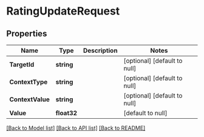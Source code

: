 # RatingUpdateRequest

## Properties
Name | Type | Description | Notes
------------ | ------------- | ------------- | -------------
**TargetId** | **string** |  | [optional] [default to null]
**ContextType** | **string** |  | [optional] [default to null]
**ContextValue** | **string** |  | [optional] [default to null]
**Value** | **float32** |  | [default to null]

[[Back to Model list]](../README.md#documentation-for-models) [[Back to API list]](../README.md#documentation-for-api-endpoints) [[Back to README]](../README.md)


